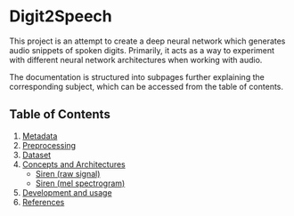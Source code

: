 # Digit2Speech

This project is an attempt to create a deep neural network which generates audio snippets of spoken digits. Primarily, it acts as a way to experiment with different neural network architectures when working with audio.

The documentation is structured into subpages further explaining the corresponding subject, which can be accessed from the table of contents.

## Table of Contents

1. [Metadata](./docs/metadata.md)
2. [Preprocessing](./docs/preprocessing.md)
3. [Dataset](./docs/dataset.md)
4. [Concepts and Architectures](./docs/concepts-and-architectures.md)
   - [Siren (raw signal)](./docs/concepts-and-architectures.md#siren_signal)
   - [Siren (mel spectrogram)](./docs/concepts-and-architectures.md#siren_mel)
5. [Development and usage](./docs/development-and-usage.md)
6. [References](./docs/references.md)
